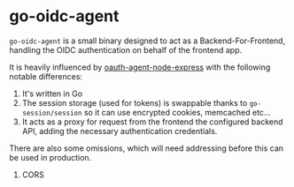 go-oidc-agent
=============

`go-oidc-agent` is a small binary designed to act as a Backend-For-Frontend, handling the OIDC authentication on behalf of the frontend app.

It is heavily influenced by [oauth-agent-node-express](https://github.com/curityio/oauth-agent-node-express) with the following notable differences:

1. It's written in Go
1. The session storage (used for tokens) is swappable thanks to `go-session/session` so it can use encrypted cookies, memcached etc...
1. It acts as a proxy for request from the frontend the configured backend API, adding the necessary authentication credentials.

There are also some omissions, which will need addressing before this can be used in production.

1. CORS
